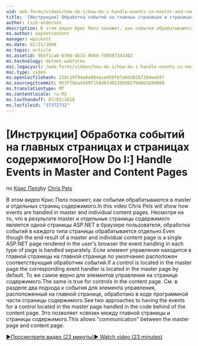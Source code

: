 ```yaml
---
uid: web-forms/videos/how-do-i/how-do-i-handle-events-in-master-and-content-pages
title: '[Инструкции] Обработка событий на главных страницах и страницах содержимого | Документация Майкрософт'
author: rick-anderson
description: В этом видео Крис Пелз покажет, как события обрабатываются в master и отдельных страниц содержимого. Несмотря на то что в результате master и отдельных контекс...
ms.author: aspnetcontent
manager: wpickett
ms.date: 02/21/2008
ms.topic: article
ms.assetid: 9b5f1ca6-b394-4b33-8b60-fd0587341482
ms.technology: dotnet-webforms
msc.legacyurl: /web-forms/videos/how-do-i/how-do-i-handle-events-in-master-and-content-pages
msc.type: video
ms.openlocfilehash: 210c19f94a0a004ace459f67a6dd81bf284eeb97
ms.sourcegitcommit: 953ff9ea4369f154d6fd0239599279ddd3280009
ms.translationtype: MT
ms.contentlocale: ru-RU
ms.lasthandoff: 07/03/2018
ms.locfileid: "37372732"
---
```

<a name="how-do-i-handle-events-in-master-and-content-pages"></a><span data-ttu-id="23877-104">[Инструкции] Обработка событий на главных страницах и страницах содержимого</span><span class="sxs-lookup"><span data-stu-id="23877-104">[How Do I:] Handle Events in Master and Content Pages</span></span>
====================
<span data-ttu-id="23877-105">по [Крис Пелз](https://twitter.com/chrispels)</span><span class="sxs-lookup"><span data-stu-id="23877-105">by [Chris Pels](https://twitter.com/chrispels)</span></span>

<span data-ttu-id="23877-106">В этом видео Крис Пелз покажет, как события обрабатываются в master и отдельных страниц содержимого.</span><span class="sxs-lookup"><span data-stu-id="23877-106">In this video Chris Pels will show how events are handled in master and individual content pages.</span></span> <span data-ttu-id="23877-107">Несмотря на то, что в результате master и отдельные страницы содержимого является одной страницы ASP.NET в браузере пользователя, обработка событий в каждого типа страницы обрабатывается отдельно.</span><span class="sxs-lookup"><span data-stu-id="23877-107">Even though the end result of a master and individual content page is a single ASP.NET page rendered in the user's browser the event handling in each type of page is handled separately.</span></span> <span data-ttu-id="23877-108">Если элемент управления находится в главной страницы на главной странице по умолчанию расположен соответствующий обработчик событий.</span><span class="sxs-lookup"><span data-stu-id="23877-108">If a control is located in the master page the corresponding event handler is located in the master page by default.</span></span> <span data-ttu-id="23877-109">То же самое верно для элементов управления на странице содержимого.</span><span class="sxs-lookup"><span data-stu-id="23877-109">The same is true for controls in the content page.</span></span> <span data-ttu-id="23877-110">См. в разделе два подхода к события для элемента управления, расположенный на главной странице, обработано в коде программной части страницы содержимого.</span><span class="sxs-lookup"><span data-stu-id="23877-110">See two approaches to having the events for a control located in the master page handled in the code behind of the content page.</span></span> <span data-ttu-id="23877-111">Это позволяет «связи» между главной страницы и страницы содержимого.</span><span class="sxs-lookup"><span data-stu-id="23877-111">This allows "communication" between the master page and content page.</span></span>

[<span data-ttu-id="23877-112">&#9654;Просмотрите видео (23 минуты)</span><span class="sxs-lookup"><span data-stu-id="23877-112">&#9654; Watch video (23 minutes)</span></span>](https://channel9.msdn.com/Blogs/ASP-NET-Site-Videos/how-do-i-handle-events-in-master-and-content-pages)
